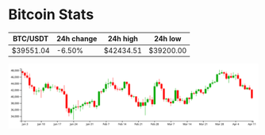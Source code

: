 # Bitcoin Stats

BTC/USDT|24h change|24h high|24h low|
|---|---|---|---|
|$39551.04|-6.50%|$42434.51|$39200.00|

<img src="./chart.svg">
